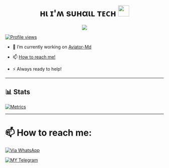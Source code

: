 


<h1 align="center"><b>ʜι ɪ'ʍ sυнαιʟ ᴛᴇᴄʜ </b><img src="https://media.giphy.com/media/hvRJCLFzcasrR4ia7z/giphy.gif" width="35"></h1>


<p align="center">
  <a href="https://github.com/DenverCoder1/readme-typing-svg"><img src="https://readme-typing-svg.herokuapp.com?font=Time+New+Roman&color=cyan&size=25&center=true&vCenter=true&width=600&height=100&lines=Assalamu+O+Alaikum+Warahmatullah..&hearts;++;Self-taught+Front-End+Developer,;Engineering+Student,;My+Hobby+Is+Coding,;Active+Learner/Researcher,;Love+to+learn+new+stuffs..<3"></a>
</p>

[![Profile views](https://komarev.com/ghpvc/?username=SuhailTechInfo&label=Profile%20views)](https://github.com/SuhailTechInfo)

- 💫 I’m currently working on [Aviator-Md](https://github.com/SuhailTechInfo/Aviator-Md)

- 📫 [How to reach me!](https://github.com/SuhailTechInfo/SuhailTechInfo/blob/main/README.md#-how-to-reach-me)

- ⚡ Always ready to help!

---

## 📊 Stats

[![Metrics](https://metrics.lecoq.io/SuhailTechInfo?template=classic&base.header=0&base.metadata=0&isocalendar=1&languages=1&people=1&isocalendar.duration=half-year&languages.limit=8&languages.sections=most-used&languages.colors=github&languages.threshold=0%25&languages.indepth=false&languages.recent.load=300&languages.recent.days=14&people.limit=24&people.size=28&people.types=followers%2C%20following&people.identicons=false&people.shuffle=false&config.timezone=Asia%2FCalcutta)](https://github.com/SuhailTechInfo/Secktor-Md)

---

# 📫 How to reach me:

[![Via WhatsApp](https://img.shields.io/badge/WhatsApp-25D366?style=for-the-badge&logo=whatsapp&logoColor=white)](https://wa.me/923184474176)

[![MY Telegram](https://img.shields.io/badge/telegram-1b77FF.svg?style=for-the-badge&logo=telegram)](https://t.me/SuhailTechInfo) <br>
<!--
The repository **SuhailTechInfo/SuhailTechInfo** is ✨ _special_ ✨ because its `README.md` (this file) appears on your GitHub profile.

Here are some ideas:

- 🔭 I’m currently working on ...
- 🌱 I’m currently learning ...
- 👯 I’m looking to collaborate on ...
- 🤔 I’m looking for help with ...
- 💬 Ask me about ...
- 📫 How to reach me: ...
- 😄 Pronouns: ...
- ⚡ Fun fact: ...

-->